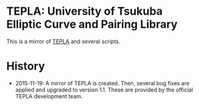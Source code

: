 # TEPLA: University of Tsukuba Elliptic Curve and Pairing Library

This is a mirror of [TEPLA](http://www.cipher.risk.tsukuba.ac.jp/tepla/) and several scripts.

# History

- 2015-11-19: A mirror of TEPLA is created. Then, several bug fixes are applied and upgraded to version 1.1. These are provided by the official TEPLA development team.
